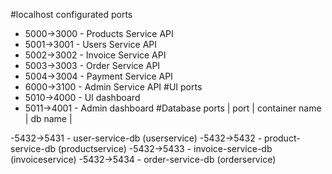 #localhost configurated ports
- 5000->3000 - Products Service API
- 5001->3001 - Users Service API
- 5002->3002 - Invoice Service API
- 5003->3003 - Order Service API
- 5004->3004 - Payment Service API
- 6000->3100 - Admin Service API
#UI ports
- 5010->4000 - UI dashboard
- 5011->4001 - Admin dashboard
#Database ports
|   port   |    container name    |  db name  |     

-5432->5431 - user-service-db     (userservice)
-5432->5432 - product-service-db  (productservice)
-5432->5433 - invoice-service-db  (invoiceservice)
-5432->5434 - order-service-db    (orderservice) 
